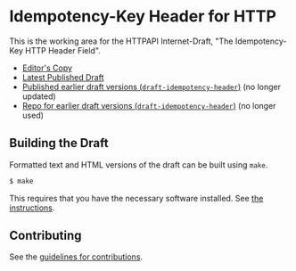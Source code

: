# Idempotency-Key Header for HTTP

This is the working area for the HTTPAPI Internet-Draft, "The Idempotency-Key HTTP Header Field".

* [Editor's Copy](https://github.com/ietf-wg-httpapi/idempotency)
* [Latest Published Draft](https://datatracker.ietf.org/doc/html/draft-ietf-httpapi-idempotency-key-header)
* [Published earlier draft versions (`draft-idempotency-header`)](https://tools.ietf.org/html/draft-idempotency-header) (no longer updated)
* [Repo for earlier draft versions (`draft-idempotency-header`)](https://github.com/sdatspun2/idempotency-header) (no longer used)


## Building the Draft

Formatted text and HTML versions of the draft can be built using `make`.

```sh
$ make
```

This requires that you have the necessary software installed.  See
[the instructions](https://github.com/martinthomson/i-d-template/blob/master/doc/SETUP.md).


## Contributing

See the
[guidelines for contributions](https://github.com/ietf-wg-httpapi/draft-ietf-httpapi-idempotency-key-header/blob/master/CONTRIBUTING.md).
